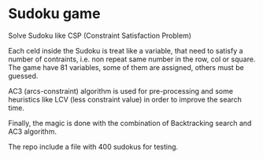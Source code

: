 # Sudoku game

Solve Sudoku like CSP (Constraint Satisfaction Problem)

Each celd inside the Sudoku is treat like a variable, that need to satisfy a number of contraints, i.e. non repeat same number in the row, col or square.
The game have 81 variables, some of them are assigned, others must be guessed.

AC3 (arcs-constraint) algorithm is used for pre-processing and some heuristics like LCV (less constraint value) in order to improve the search time.

Finally, the magic is done with the combination of Backtracking search and AC3 algorithm.

The repo include a file with 400 sudokus for testing. 
